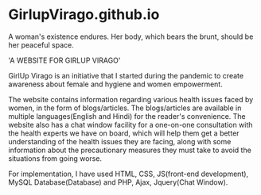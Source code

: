 # GirlupVirago.github.io


A woman's existence endures. Her body, which bears the brunt, should be her peaceful space.

'A WEBSITE FOR GIRLUP VIRAGO'

GirlUp Virago is an initiative that I started during the pandemic to create awareness about female and hygiene and women empowerment.

The website contains information regarding various health issues faced by women, in the form of blogs/articles. The blogs/articles are available in multiple languages(English and Hindi) for the reader's convenience. The website also has a chat window facility for a one-on-one consultation with the health experts we have on board, which will help them get a better understanding of the health issues they are facing, along with some information about the precautionary measures they must take to avoid the situations from going worse.

For implementation, I have used HTML, CSS, JS(front-end development), MySQL Database(Database) and PHP, Ajax, Jquery(Chat Window).
